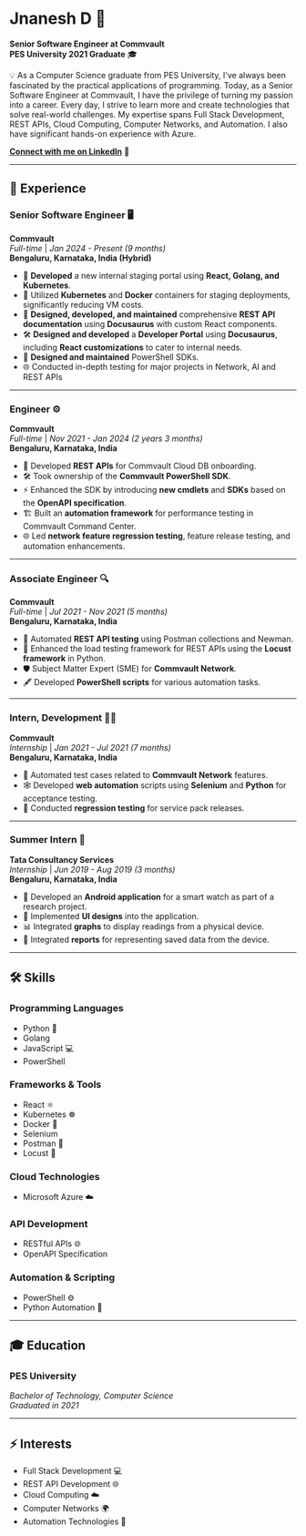 # Jnanesh D 🚀

**Senior Software Engineer at Commvault**  
**PES University 2021 Graduate** 🎓

💡 As a Computer Science graduate from PES University, I've always been fascinated by the practical applications of programming. Today, as a Senior Software Engineer at Commvault, I have the privilege of turning my passion into a career. Every day, I strive to learn more and create technologies that solve real-world challenges. My expertise spans Full Stack Development, REST APIs, Cloud Computing, Computer Networks, and Automation. I also have significant hands-on experience with Azure.

**[Connect with me on LinkedIn](https://www.linkedin.com/in/jnanesh-d)** 🔗

---

## 💼 Experience

### **Senior Software Engineer** 🖥️  
**Commvault**  
_Full-time_ | _Jan 2024 - Present (9 months)_  
**Bengaluru, Karnataka, India (Hybrid)**  
- 🚧 **Developed** a new internal staging portal using **React, Golang, and Kubernetes**.
- 🐳 Utilized **Kubernetes** and **Docker** containers for staging deployments, significantly reducing VM costs.
- 🔧 **Designed, developed, and maintained** comprehensive **REST API documentation** using **Docusaurus** with custom React components.
- 🛠️ **Designed and developed** a **Developer Portal** using **Docusaurus**, including **React customizations** to cater to internal needs.
- 🔧 **Designed and maintained** PowerShell SDKs.
- 🌐 Conducted in-depth testing for major projects in Network, AI and REST APIs 
---

### **Engineer** ⚙️  
**Commvault**  
_Full-time_ | _Nov 2021 - Jan 2024 (2 years 3 months)_  
**Bengaluru, Karnataka, India**  
- 📡 Developed **REST APIs** for Commvault Cloud DB onboarding.
- 🛠️ Took ownership of the **Commvault PowerShell SDK**.
- ⚡ Enhanced the SDK by introducing **new cmdlets** and **SDKs** based on the **OpenAPI specification**.
- 🏗️ Built an **automation framework** for performance testing in Commvault Command Center.
- 🌐 Led **network feature regression testing**, feature release testing, and automation enhancements.

---

### **Associate Engineer** 🔍  
**Commvault**  
_Full-time_ | _Jul 2021 - Nov 2021 (5 months)_  
**Bengaluru, Karnataka, India**  
- 🧪 Automated **REST API testing** using Postman collections and Newman.
- 🐍 Enhanced the load testing framework for REST APIs using the **Locust framework** in Python.
- 🛡️ Subject Matter Expert (SME) for **Commvault Network**.
- 🖋️ Developed **PowerShell scripts** for various automation tasks.

---

### **Intern, Development** 🧑‍💻  
**Commvault**  
_Internship_ | _Jan 2021 - Jul 2021 (7 months)_  
**Bengaluru, Karnataka, India**  
- 🤖 Automated test cases related to **Commvault Network** features.
- 🕸️ Developed **web automation** scripts using **Selenium** and **Python** for acceptance testing.
- 🔄 Conducted **regression testing** for service pack releases.

---

### **Summer Intern** 🌱  
**Tata Consultancy Services**  
_Internship_ | _Jun 2019 - Aug 2019 (3 months)_  
**Bengaluru, Karnataka, India**  
- 📱 Developed an **Android application** for a smart watch as part of a research project.
- 🎨 Implemented **UI designs** into the application.
- 📊 Integrated **graphs** to display readings from a physical device.
- 📝 Integrated **reports** for representing saved data from the device.

---

## 🛠️ Skills

### **Programming Languages**  
- Python 🐍  
- Golang  
- JavaScript 💻  
- PowerShell  

### **Frameworks & Tools**  
- React ⚛️  
- Kubernetes ☸️  
- Docker 🐳  
- Selenium  
- Postman 📮  
- Locust 🐞

### **Cloud Technologies**  
- Microsoft Azure ☁️  

### **API Development**  
- RESTful APIs 🌐  
- OpenAPI Specification  

### **Automation & Scripting**  
- PowerShell ⚙️  
- Python Automation 🤖

---

## 🎓 Education

### **PES University**  
_Bachelor of Technology, Computer Science_  
_Graduated in 2021_

---

## ⚡ Interests

- Full Stack Development 💻
- REST API Development 🌐
- Cloud Computing ☁️
- Computer Networks 🌍
- Automation Technologies 🤖
